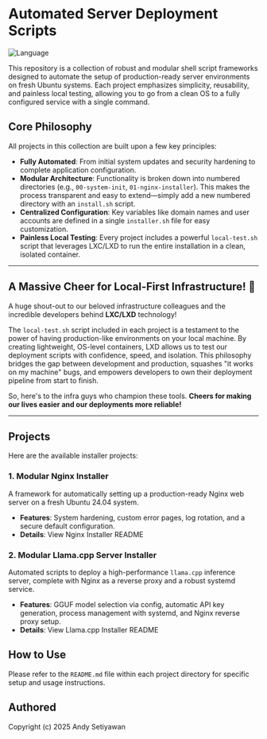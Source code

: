 # Automated Server Deployment Scripts

![Language](https://img.shields.io/badge/language-Shell-blue.svg)

This repository is a collection of robust and modular shell script frameworks designed to automate the setup of production-ready server environments on fresh Ubuntu systems. Each project emphasizes simplicity, reusability, and painless local testing, allowing you to go from a clean OS to a fully configured service with a single command.

## Core Philosophy

All projects in this collection are built upon a few key principles:

*   **Fully Automated**: From initial system updates and security hardening to complete application configuration.
*   **Modular Architecture**: Functionality is broken down into numbered directories (e.g., `00-system-init`, `01-nginx-installer`). This makes the process transparent and easy to extend—simply add a new numbered directory with an `install.sh` script.
*   **Centralized Configuration**: Key variables like domain names and user accounts are defined in a single `installer.sh` file for easy customization.
*   **Painless Local Testing**: Every project includes a powerful `local-test.sh` script that leverages LXC/LXD to run the entire installation in a clean, isolated container.

---

## A Massive Cheer for Local-First Infrastructure! 🚀

A huge shout-out to our beloved infrastructure colleagues and the incredible developers behind **LXC/LXD** technology!

The `local-test.sh` script included in each project is a testament to the power of having production-like environments on your local machine. By creating lightweight, OS-level containers, LXD allows us to test our deployment scripts with confidence, speed, and isolation. This philosophy bridges the gap between development and production, squashes "it works on my machine" bugs, and empowers developers to own their deployment pipeline from start to finish.

So, here's to the infra guys who champion these tools. **Cheers for making our lives easier and our deployments more reliable!**

---

## Projects

Here are the available installer projects:

### 1. Modular Nginx Installer

A framework for automatically setting up a production-ready Nginx web server on a fresh Ubuntu 24.04 system.

*   **Features**: System hardening, custom error pages, log rotation, and a secure default configuration.
*   **Details**: View Nginx Installer README

### 2. Modular Llama.cpp Server Installer

Automated scripts to deploy a high-performance `llama.cpp` inference server, complete with Nginx as a reverse proxy and a robust systemd service.

*   **Features**: GGUF model selection via config, automatic API key generation, process management with systemd, and Nginx reverse proxy setup.
*   **Details**: View Llama.cpp Installer README

## How to Use

Please refer to the `README.md` file within each project directory for specific setup and usage instructions.

## Authored

Copyright (c) 2025 Andy Setiyawan